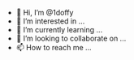 - 👋 Hi, I’m @1doffy
- 👀 I’m interested in ...
- 🌱 I’m currently learning ...
- 💞️ I’m looking to collaborate on ...
- 📫 How to reach me ...

<!---
1doffy/1doffy is a ✨ special ✨ repository because its `README.md` (this file) appears on your GitHub profile.
You can click the Preview link to take a look at your changes.
--->

